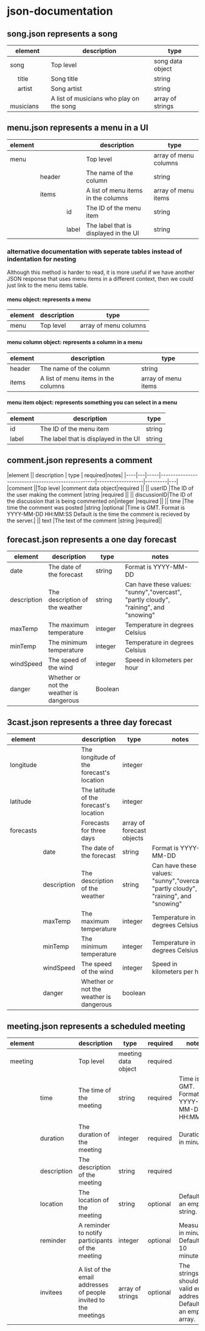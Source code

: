 # json-documentation

## song.json represents a song

| element         | description                             | type           |
|-----------------|-----------------------------------------|----------------|
|song             |Top level                                |song data object|
|&emsp; title     |Song title                               |string          |
|&emsp; artist    |Song artist                              |string          |
|&emsp; musicians |A list of musicians who play on the song |array of strings|

## menu.json represents a menu in a UI

| element       ||| description                             | type                |
|-----|------|----|-----------------------------------------|---------------------|
|menu           |||Top level                                |array of menu columns|
||     header    ||The name of the column                   |string               |
||     items     ||A list of menu items in the columns      |array of menu items  |
|||             id|The ID of the menu item                  |string               |
|||          label|The label that is displayed in the UI    |string               |

### alternative documentation with seperate tables instead of indentation for nesting

Although this method is harder to read, it is more useful if we have another JSON 
response that uses menu items in a different context, then we could just link to the 
menu items table.

#### menu object: represents a menu

| element         | description                             | type                |
|-----------------|-----------------------------------------|---------------------|
| menu            | Top level                               |array of menu columns|

#### menu column object: represents a column in a menu 

| element         | description                             | type                |
|-----------------|-----------------------------------------|---------------------|
| header          |The name of the column                   |string               |
| items           |A list of menu items in the columns      |array of menu items  |

#### menu item object: represents something you can select in a menu

| element| description                             | type                |
|--------|-----------------------------------------|---------------------|
| id     |The ID of the menu item                  |string               |
| label  |The label that is displayed in the UI    |string               |

## comment.json represents a comment

|element      || description                                       | type              | required|notes|
|----|---|-----|---------------------------------------------------|-------------------|---------|---|
|comment      ||Top level                                          |comment data object|required ||
|| userID      |The ID of the user making the comment              |string             |required ||
|| discussionID|The ID of the discussion that is being commented on|integer            |required ||
|| time        |The time the comment was posted                    |string             |optional |Time is GMT. Format is YYYY-MM-DD HH:MM:SS Default is the time the comment is recieved by the server.| 
|| text        |The text of the comment                            |string             |required||

## forecast.json represents a one day forecast

| element     | description                             | type    | notes                                                                                |
|-------------|-----------------------------------------|---------|--------------------------------------------------------------------------------------|
| date        | The date of the forecast                | string  | Format is YYYY-MM-DD                                                                 |
| description | The description of the weather          | string  | Can have these values: "sunny","overcast", "partly cloudy", "raining", and "snowing" |
| maxTemp     | The maximum temperature                 | integer | Temperature in degrees Celsius                                                       |
| minTemp     | The minimum temperature                 | integer | Temperature in degrees Celsius                                                       |
| windSpeed   | The speed of the wind                   | integer | Speed in kilometers per hour                                                         |
| danger      | Whether or not the weather is dangerous | Boolean |  

## 3cast.json represents a three day forecast

| element   |             | description                              | type                      | notes                                                                                |
|-----------|-------------|------------------------------------------|---------------------------|--------------------------------------------------------------------------------------|
| longitude |             | The longitude of the forecast's location | integer                   |                                                                                      |
| latitude  |             | The latitude of the forecast's location  | integer                   |                                                                                      |
| forecasts |             | Forecasts for three days                 | array of forecast objects |                                                                                      |
|           | date        | The date of the forecast                 | string                    | Format is YYYY-MM-DD                                                                 |
|           | description | The description of the weather           | string                    | Can have these values: "sunny","overcast", "partly cloudy", "raining", and "snowing" |
|           | maxTemp     | The maximum temperature                  | integer                   | Temperature in degrees Celsius                                                       |
|           | minTemp     | The minimum temperature                  | integer                   | Temperature in degrees Celsius                                                       |
|           | windSpeed   | The speed of the wind                    | integer                   | Speed in kilometers per hour                                                         |
|           | danger      | Whether or not the weather is dangerous  | boolean                   |                                                                                      |

## meeting.json represents a scheduled meeting

| element |             | description                                                     | type                | required | notes                                                                   |
|---------|-------------|-----------------------------------------------------------------|---------------------|----------|-------------------------------------------------------------------------|
| meeting |             | Top level                                                       | meeting data object | required |                                                                         |
|         | time        | The time of the meeting                                         | string              | required | Time is GMT. Format is YYYY-MM-DD HH:MM                                 |
|         | duration    | The duration of the meeting                                     | integer             | required | Duration is in minutes                                                  |
|         | description | The description of the meeting                                  | string              | required |                                                                         |
|         | location    | The location of the meeting                                     | string              | optional | Default is an empty string.                                             |
|         | reminder    | A reminder to notify participants of the meeting                | integer             | optional | Measured in minutes. Default is 10 minutes.                             |
|         | invitees    | A list of the email addresses of people invited to the meetings | array of strings    | optional | The strings should be valid email addresses. Default is an empty array. |

